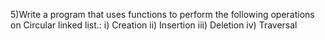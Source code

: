 5)Write a program that uses functions to perform the following operations on Circular linked list.: 
i) Creation     ii) Insertion     iii) Deletion     iv) Traversal

